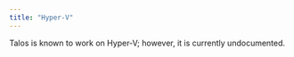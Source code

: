 ```yaml
---
title: "Hyper-V"
---
```


Talos is known to work on Hyper-V; however, it is currently undocumented.
